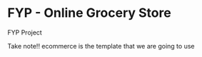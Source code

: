 # FYP - Online Grocery Store
FYP Project

Take note!!
ecommerce is the template that we are going to use 
